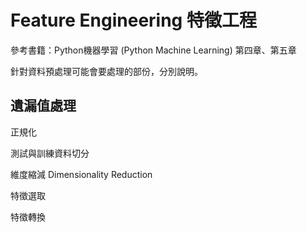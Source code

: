 # Feature Engineering 特徵工程

參考書籍：Python機器學習 (Python Machine Learning) 第四章、第五章

針對資料預處理可能會要處理的部份，分別說明。

## 遺漏值處理

正規化

測試與訓練資料切分

維度縮減 Dimensionality Reduction

特徵選取

特徵轉換

